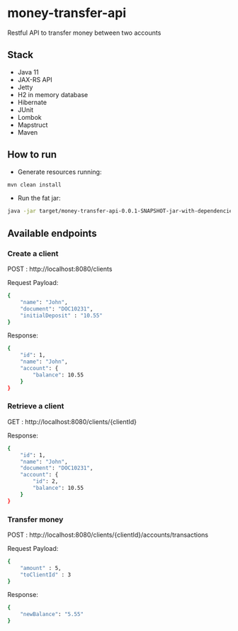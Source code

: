 # money-transfer-api
Restful API to transfer money between two accounts

## Stack

- Java 11
- JAX-RS API
- Jetty
- H2 in memory database
- Hibernate
- JUnit
- Lombok
- Mapstruct
- Maven

## How to run

- Generate resources running: 
```sh
mvn clean install
```
- Run the fat jar:
```sh
java -jar target/money-transfer-api-0.0.1-SNAPSHOT-jar-with-dependencies.jar
```

## Available endpoints

### Create a client
POST : http://localhost:8080/clients

Request Payload:

```sh
{
    "name": "John",
    "document": "DOC10231",
    "initialDeposit" : "10.55"
}
```

Response:

```sh
{
    "id": 1,
    "name": "John",
    "account": {
        "balance": 10.55
    }
}
```

### Retrieve a client
GET : http://localhost:8080/clients/{clientId}

Response:

```sh
{
    "id": 1,
    "name": "John",
    "document": "DOC10231",
    "account": {
        "id": 2,
        "balance": 10.55
    }
}
```

### Transfer money
POST : http://localhost:8080/clients/{clientId}/accounts/transactions

Request Payload:

```sh
{
	"amount" : 5,
	"toClientId" : 3
}
```

Response:

```sh
{
    "newBalance": "5.55"
}
```
